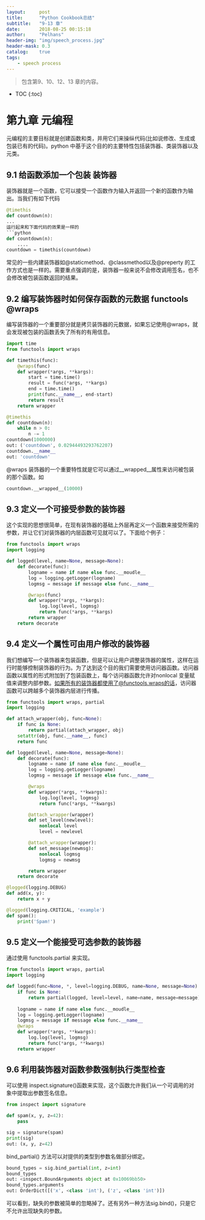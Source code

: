 ```yaml
---
layout:     post
title:      "Python Cookbook总结"
subtitle:   "9-13 章"
date:       2018-08-25 00:15:18
author:     "Pelhans"
header-img: "img/speech_process.jpg"
header-mask: 0.3 
catalog:    true
tags:
    - speech process
---
```



> 包含第9、10、12、13 章的内容。

* TOC
{:toc}

# 第九章 元编程

元编程的主要目标就是创建函数和类，并用它们来操纵代码(比如说修改、生成或包装已有的代码)。python 中基于这个目的的主要特性包括装饰器、类装饰器以及元类。

## 9.1 给函数添加一个包装 装饰器

装饰器就是一个函数，它可以接受一个函数作为输入并返回一个新的函数作为输出。当我们有如下代码

```python
@timethis
def countdown(n):
...
运行起来和下面代码的效果是一样的
```python
def countdown(n):
    ....
countdown = timethis(countdown)
```

常见的一些内建装饰器如@staticmethod、@classmethod以及@preperty 的工作方式也是一样的。需要重点强调的是，装饰器一般来说不会修改调用签名，也不会修改被包装函数返回的结果。

## 9.2 编写装饰器时如何保存函数的元数据 functools @wraps

编写装饰器的一个重要部分就是拷贝装饰器的元数据，如果忘记使用@wraps，就会发现被包装的函数丢失了所有的有用信息。

```python
import time
from functools import wraps

def timethis(func):
    @wraps(func)
    def wrapper(*args, **kargs):
        start = time.time()
        result = func(*args, **kargs)
        end = time.time()
        print(func.__name__, end-start)
        return result
    return wrapper

@timethis
def countdown(n):
    while n > 0:
        n -= 1
countdown(1000000)
out: ('countdown', 0.02944493293762207)
countdown.__name__
out: 'countdown'
```
@wraps 装饰器的一个重要特性就是它可以通过__wrapped__属性来访问被包装的那个函数。如
```python
countdown.__wrapped__(10000)
```

## 9.3 定义一个可接受参数的装饰器

这个实现的思想很简单，在现有装饰器的基础上外层再定义一个函数来接受所需的参数，并让它们对装饰器的内层函数可见就可以了。下面给个例子：
```python
from functools import wraps
import logging

def logged(level, name=None, message=None):
    def decorate(func):
        logname = name if name else func.__moudle__
        log = logging.getLogger(logname)
        logmsg = message if message else func.__name__

        @wraps(func)
        def wrapper(*args, **kargs):
            log.log(level, logmsg)
            return func(*args, **kargs)
        return wrapper
    return decorate
```

## 9.4 定义一个属性可由用户修改的装饰器

我们想编写一个装饰器来包装函数，但是可以让用户调整装饰器的属性，这样在运行时能够控制装饰器的行为。为了达到这个目的我们需要使用访问器函数。访问器函数以属性的形式附加到了包装函数上，每个访问器函数允许对nonlocal 变量赋值来调整内部参数。如果所有的装饰器都使用了@functools.wraps的话，访问器函数可以跨越多个装饰器内层进行传播。

```python
from functools import wraps, partial
import logging

def attach_wrapper(obj, func=None):
    if func is None:
        return partial(attach_wrapper, obj)
    setattr(obj, func.__name__, func)
    return func

def logged(level, name=None, message=None):
    def decorate(func):
        logname = name if name else func.__moudle__
        log = logging.getLogger(logname)
        logmsg = message if message else func.__name__

        @wraps
        def wrapper(*args, **kwargs):
            log.log(level, logmsg)
            return func(*args, **kwargs)

        @attach_wrapper(wrapper)
        def set_level(newlevel):
            nonlocal level
            level = newlevel

        @attach_wrapper(wrapper):
        def set_message(newmsg):
            nonlocal logmsg
            logmsg = newmsg

        return wrapper
    return decorate

@logged(logging.DEBUG)
def add(x, y):
    return x + y

@logged(logging.CRITICAL, 'example')
def spam():
    print('Spam!')
```

## 9.5 定义一个能接受可选参数的装饰器

通过使用 functools.partial 来实现。

```python
from functools import wraps, partial
import logging

def logged(func=None, *, level=logging.DEBUG, name=None, message=None):
    if func is None:
        return partial(logged, level=level, name=name, message=message)
    
    logname = name if name else func.__moudle__
    log = logging.getLogger(logname)
    logmsg = message if message else func.__name__
    @wraps
    def wrapper(*args, **kwargs):
        log.log(level, logmsg)
        return func(*args, **kwargs)
    return wrapper
```

## 9.6 利用装饰器对函数参数强制执行类型检查
可以使用 inspect.signature()函数来实现，这个函数允许我们从一个可调用的对象中提取出参数签名信息。

```python
from inspect import signature

def spam(x, y, z=42):
    pass

sig = signature(spam)
print(sig)
out: (x, y, z=42)
```

bind_partial() 方法可以对提供的类型到参数名做部分绑定。

```python
bound_types = sig.bind_partial(int, z=int)
bound_types
out: <inspect.BoundArguments object at 0x10069bb50>
bound_types.arguments
out: OrderDict([('x', <class 'int'), ('z', <class 'int')])
```

可以看到，缺失的参数被简单的忽略掉了。还有另外一种方法sig.bind()，只是它不允许出现缺失的参数。
